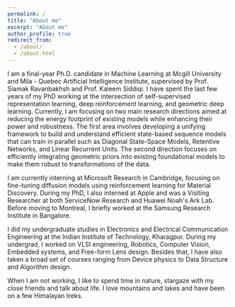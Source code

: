 ```yaml
---
permalink: /
title: "About me"
excerpt: "About me"
author_profile: true
redirect_from: 
  - /about/
  - /about.html
---
```


<head>

<script>var clicky_site_ids = clicky_site_ids || []; clicky_site_ids.push(101296952);</script>
<script async src="//static.getclicky.com/js"></script>

</head>
I am a final-year Ph.D. candidate in Machine Learning at Mcgill University and Mila - Quebec Artificial Intelligence Institute, supervised by Prof. Siamak Ravanbakhsh and Prof. Kaleem Siddiqi. I have spent the last few years of my PhD working at the intersection of self-supervised representation learning, deep reinforcement learning, and geometric deep learning. Currently, I am focusing on two main research directions aimed at reducing the energy footprint of existing models while enhancing their power and robustness. The first area involves developing a unifying framework to build and understand efficient state-based sequence models that can train in parallel such as Diagonal State-Space Models, Retentive Networks, and Linear Recurrent Units. The second direction focuses on efficiently integrating geometric priors into existing foundational models to make them robust to transformations of the data. 

I am currently interning at Microsoft Research in Cambridge, focusing on fine-tuning diffusion models using reinforcement learning for Material Discovery. During my PhD, I also interned at Apple and was a Visiting Researcher at both ServiceNow Research and Huawei Noah's Ark Lab. Before moving to Montreal, I briefly worked at the Samsung Research Institute in Bangalore. 

I did my undergraduate studies in Electronics and Electrical Communication Engineering at the Indian Institute of Technology, Kharagpur. During my undergrad, I worked on VLSI engineering, Robotics, Computer Vision, Embedded systems, and Free-form Lens design. Besides that, I have also taken a broad set of courses ranging from Device physics to Data Structure and Algorithm design.

When I am not working, I like to spend time in nature, stargaze with my close friends and talk about life. I love mountains and lakes and have been on a few Himalayan treks.
